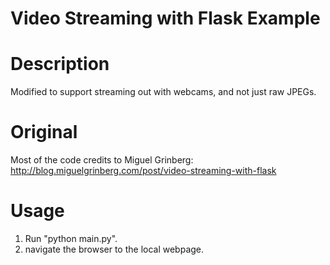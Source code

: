 Video Streaming with Flask Example
==================================

# Description
Modified to support streaming out with webcams, and not just raw JPEGs.

# Original
Most of the code credits to Miguel Grinberg:
http://blog.miguelgrinberg.com/post/video-streaming-with-flask

# Usage
1. Run "python main.py".
2. navigate the browser to the local webpage.